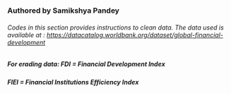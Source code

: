 ### Authored by Samikshya Pandey
###### Codes in this section provides instructions to clean data. The data used is available at : https://datacatalog.worldbank.org/dataset/global-financial-development 

##### For erading data: FDI = Financial Development Index
##### FIEI = Financial Institutions Efficiency Index
